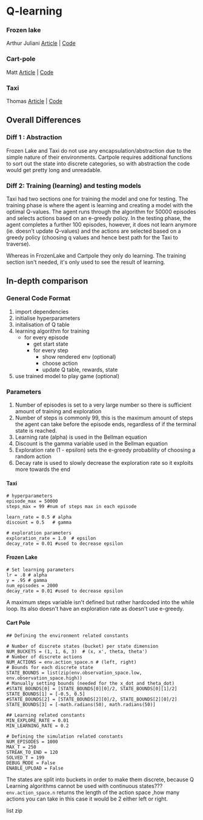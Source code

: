 # Q-learning

### Frozen lake 
Arthur Juliani [Article](https://medium.com/emergent-future/simple-reinforcement-learning-with-tensorflow-part-0-q-learning-with-tables-and-neural-networks-d195264329d0) | [Code](https://gist.github.com/awjuliani/9024166ca08c489a60994e529484f7fe#file-q-table-learning-clean-ipynb)

### Cart-pole
Matt [Article](https://medium.com/@tuzzer/cart-pole-balancing-with-q-learning-b54c6068d947) | [Code](https://github.com/MattChanTK/ai-gym/blob/master/cart_pole/cart_pole_q_learning_theta_only.py)

### Taxi 
Thomas [Article](https://medium.freecodecamp.org/diving-deeper-into-reinforcement-learning-with-q-learning-c18d0db58efe) | [Code](https://github.com/simoninithomas/Deep_reinforcement_learning_Course/blob/master/Q%20learning/Taxi-v2/Q%20Learning%20with%20OpenAI%20Taxi-v2%20video%20version.ipynb)

## Overall Differences

### Diff 1 : Abstraction

Frozen Lake and Taxi do not use any encapsulation/abstraction due to the simple nature of their environments. Cartpole requires additional functions to sort out the state into discrete categories, so with abstraction the code would get pretty long and unreadable.

### Diff 2: Training (learning) and testing models

Taxi had two sections one for training the model and one for testing. The training phase is where the agent is learning and creating a model with the optimal Q-values. The agent runs through the algorithm for 50000 episodes and selects actions based on an e-greedy policy. In the testing phase, the agent completes a further 100 episodes, however, it does not learn anymore (ie. doesn't update Q-values) and the actions are selected based on a greedy policy (choosing q values and hence best path for the Taxi to traverse).

Whereas in FrozenLake and Cartpole they only do learning. The training section isn't needed, it's only used to see the result of learning.

## In-depth comparison

### General Code Format
   
1. import dependencies  
2. initialise hyperparameters
3. initalisation of Q table
4. learning algorithm for training
    - for every episode
        - get start state
        - for every step
            - show rendered env (optional)
            - choose action
            - update Q table, rewards, state
5. use trained model to play game (optional)

### Parameters

1. Number of episodes is set to a very large number so there is sufficient amount of training and exploration
2. Number of steps is commonly 99, this is the maximum amount of steps the agent can take before the episode ends, regardless of if the terminal state is reached. 
3. Learning rate (alpha) is used in the Bellman equation
4. Discount is the gamma variable used in the Bellman equation
5. Exploration rate (1 - epsilon) sets the e-greedy probability of choosing a random action
6. Decay rate is used to slowly decrease the exploration rate so it exploits more towards the end 
   
#### Taxi
```
# hyperparameters 
episode_max = 50000
steps_max = 99 #num of steps max in each episode

learn_rate = 0.5 # alpha
discount = 0.5   # gamma

# exploration parameters
exploration_rate = 1.0  # epsilon
decay_rate = 0.01 #used to decrease epsilon
```


#### Frozen Lake
```
# Set learning parameters
lr = .8 # alpha
y = .95 # gamma
num_episodes = 2000
decay_rate = 0.01 #used to decrease epsilon
```

A maximum steps variable isn't defined but rather hardcoded into the while loop. Its also doesn't have an exploration rate as doesn't use e-greedy.

#### Cart Pole
```
## Defining the environment related constants

# Number of discrete states (bucket) per state dimension
NUM_BUCKETS = (1, 1, 6, 3)  # (x, x', theta, theta') 
# Number of discrete actions
NUM_ACTIONS = env.action_space.n # (left, right)
# Bounds for each discrete state
STATE_BOUNDS = list(zip(env.observation_space.low, env.observation_space.high))
# Manually setting bounds (needed for the x_dot and theta_dot)
#STATE_BOUNDS[0] = [STATE_BOUNDS[0][0]/2, STATE_BOUNDS[0][1]/2]
STATE_BOUNDS[1] = [-0.5, 0.5]
#STATE_BOUNDS[2] = [STATE_BOUNDS[2][0]/2, STATE_BOUNDS[2][0]/2]
STATE_BOUNDS[3] = [-math.radians(50), math.radians(50)]

## Learning related constants
MIN_EXPLORE_RATE = 0.01
MIN_LEARNING_RATE = 0.2

# Defining the simulation related constants
NUM_EPISODES = 1000
MAX_T = 250
STREAK_TO_END = 120
SOLVED_T = 199
DEBUG_MODE = False
ENABLE_UPLOAD = False
```

The states are split into buckets in order to make them discrete, because Q Learning algorithms cannot be used with continuous states???
`env.action_space.n` returns the length of the action space ,how many actions you can take in this case it would be 2 either left or right.

list zip 
